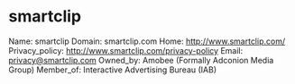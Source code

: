 
# smartclip

Name: smartclip
Domain: smartclip.com
Home: http://www.smartclip.com/
Privacy_policy: http://www.smartclip.com/privacy-policy
Email: privacy@smartclip.com
Owned_by: Amobee (Formally Adconion Media Group)
Member_of: Interactive Advertising Bureau (IAB)
